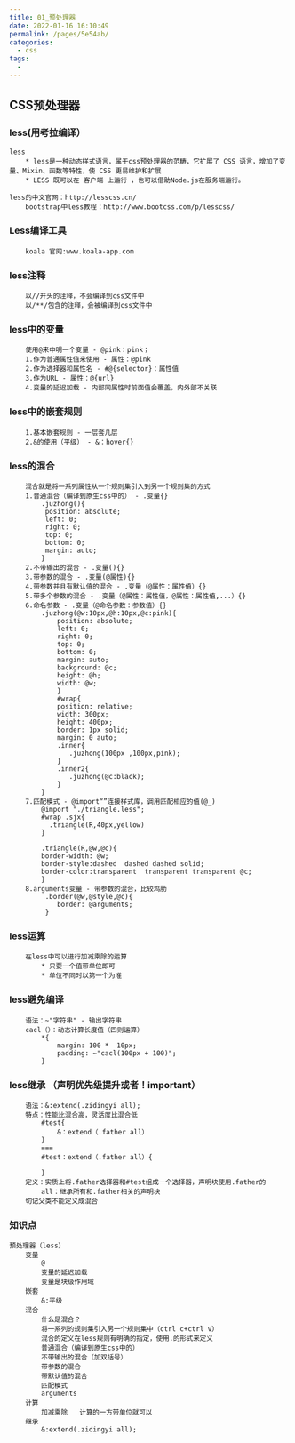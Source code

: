 ```yaml
---
title: 01_预处理器
date: 2022-01-16 16:10:49
permalink: /pages/5e54ab/
categories:
  - css
tags:
  - 
---
```


## CSS预处理器
### less(用考拉编译）
	less
		* less是一种动态样式语言，属于css预处理器的范畴，它扩展了 CSS 语言，增加了变量、Mixin、函数等特性，使 CSS 更易维护和扩展
		* LESS 既可以在 客户端 上运行 ，也可以借助Node.js在服务端运行。
 
	less的中文官网：http://lesscss.cn/
		bootstrap中less教程：http://www.bootcss.com/p/lesscss/

### Less编译工具
		koala 官网:www.koala-app.com 

### less注释
		以//开头的注释，不会编译到css文件中
		以/**/包含的注释，会被编译到css文件中
### less中的变量
		使用@来申明一个变量 - @pink：pink；
		1.作为普通属性值来使用 - 属性：@pink
		2.作为选择器和属性名 - #@{selector}：属性值
		3.作为URL - 属性：@{url}
		4.变量的延迟加载 - 内部同属性时前面值会覆盖，内外部不关联
### less中的嵌套规则
		1.基本嵌套规则 - 一层套几层
		2.&的使用（平级） - &：hover{}
### less的混合
		混合就是将一系列属性从一个规则集引入到另一个规则集的方式
		1.普通混合（编译到原生css中的） - .变量{}
			.juzhong(){
		     position: absolute;
		     left: 0;
		     right: 0;
		     top: 0;
		     bottom: 0;
		     margin: auto;
		    }     
		2.不带输出的混合 - .变量(){}
		3.带参数的混合 - .变量(@属性){}
		4.带参数并且有默认值的混合 - .变量（@属性：属性值）{}
		5.带多个参数的混合 - .变量（@属性：属性值，@属性：属性值,...）{}
		6.命名参数 - .变量（@命名参数：参数值）{}
			.juzhong(@w:10px,@h:10px,@c:pink){
			    position: absolute;
			    left: 0;
			    right: 0;
			    top: 0;
			    bottom: 0;
			    margin: auto;
			    background: @c;
			    height: @h;
			    width: @w;
			    }
				#wrap{
			    position: relative;
			    width: 300px;
			    height: 400px;
			    border: 1px solid;
			    margin: 0 auto;
			    .inner{
			       .juzhong(100px ,100px,pink);
			    }
			    .inner2{
			       .juzhong(@c:black);
			    }
			}
		7.匹配模式 - @import“”连接样式库，调用匹配相应的值(@_)
			@import "./triangle.less";
			#wrap .sjx{
		 	  .triangle(R,40px,yellow)
			}
		
			.triangle(R,@w,@c){
		    border-width: @w;
		    border-style:dashed  dashed dashed solid;
		    border-color:transparent  transparent transparent @c;
			}
		8.arguments变量 - 带参数的混合，比较鸡肋
			 .border(@w,@style,@c){
			    border: @arguments;
			 }
### less运算
		在less中可以进行加减乘除的运算
			* 只要一个值带单位即可
			* 单位不同时以第一个为准
### less避免编译
		语法：~"字符串" - 输出字符串
		cacl（）：动态计算长度值（四则运算）
			*{
			    margin: 100 *  10px;
			    padding: ~"cacl(100px + 100)";
			}
### less继承	（声明优先级提升或者！important）
		语法：&:extend(.zidingyi all);
		特点：性能比混合高，灵活度比混合低
			#test{
				&：extend（.father all）
			}
			===
			#test：extend（.father all）{
			
			}
		定义：实质上将.father选择器和#test组成一个选择器，声明块使用.father的
			all：继承所有和.father相关的声明块
		切记父类不能定义成混合
### 知识点
	预处理器（less）
		变量
			@
			变量的延迟加载
			变量是块级作用域
		嵌套
			&:平级
		混合
			什么是混合？
			将一系列的规则集引入另一个规则集中（ctrl c+ctrl v）
			混合的定义在less规则有明确的指定，使用.的形式来定义
			普通混合（编译到原生css中的）
			不带输出的混合（加双括号）
			带参数的混合
			带默认值的混合
			匹配模式
			arguments
		计算
			加减乘除   计算的一方带单位就可以
		继承	
			&:extend(.zidingyi all);	
